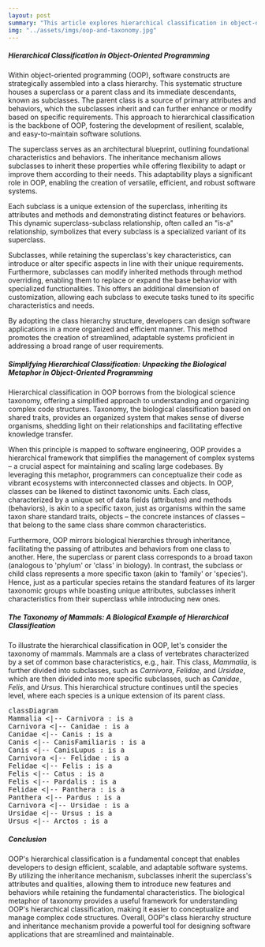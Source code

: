 ```yaml
---
layout: post
summary: "This article explores hierarchical classification in object-oriented programming, drawing parallels with biological taxonomy to illustrate the inheritance mechanism and the class hierarchy structure."
img: "../assets/imgs/oop-and-taxonomy.jpg"
---
```


##### Hierarchical Classification in Object-Oriented Programming

Within object-oriented programming (OOP), software constructs are strategically assembled into a class hierarchy. This systematic structure houses a superclass or a parent class and its immediate descendants, known as subclasses. The parent class is a source of primary attributes and behaviors, which the subclasses inherit and can further enhance or modify based on specific requirements. This approach to hierarchical classification is the backbone of OOP, fostering the development of resilient, scalable, and easy-to-maintain software solutions.

The superclass serves as an architectural blueprint, outlining foundational characteristics and behaviors. The inheritance mechanism allows subclasses to inherit these properties while offering flexibility to adapt or improve them according to their needs. This adaptability plays a significant role in OOP, enabling the creation of versatile, efficient, and robust software systems.

Each subclass is a unique extension of the superclass, inheriting its attributes and methods and demonstrating distinct features or behaviors. This dynamic superclass-subclass relationship, often called an "is-a" relationship, symbolizes that every subclass is a specialized variant of its superclass.

Subclasses, while retaining the superclass's key characteristics, can introduce or alter specific aspects in line with their unique requirements. Furthermore, subclasses can modify inherited methods through method overriding, enabling them to replace or expand the base behavior with specialized functionalities. This offers an additional dimension of customization, allowing each subclass to execute tasks tuned to its specific characteristics and needs.

By adopting the class hierarchy structure, developers can design software applications in a more organized and efficient manner. This method promotes the creation of streamlined, adaptable systems proficient in addressing a broad range of user requirements.

##### Simplifying Hierarchical Classification: Unpacking the Biological Metaphor in Object-Oriented Programming

Hierarchical classification in OOP borrows from the biological science taxonomy, offering a simplified approach to understanding and organizing complex code structures. Taxonomy, the biological classification based on shared traits, provides an organized system that makes sense of diverse organisms, shedding light on their relationships and facilitating effective knowledge transfer.

When this principle is mapped to software engineering, OOP provides a hierarchical framework that simplifies the management of complex systems – a crucial aspect for maintaining and scaling large codebases. By leveraging this metaphor, programmers can conceptualize their code as vibrant ecosystems with interconnected classes and objects.
In OOP, classes can be likened to distinct taxonomic units. Each class, characterized by a unique set of data fields (attributes) and methods (behaviors), is akin to a specific taxon, just as organisms within the same taxon share standard traits, objects – the concrete instances of classes – that belong to the same class share common characteristics.

Furthermore, OOP mirrors biological hierarchies through inheritance, facilitating the passing of attributes and behaviors from one class to another. Here, the superclass or parent class corresponds to a broad taxon (analogous to 'phylum' or 'class' in biology). In contrast, the subclass or child class represents a more specific taxon (akin to 'family' or 'species'). Hence, just as a particular species retains the standard features of its larger taxonomic groups while boasting unique attributes, subclasses inherit characteristics from their superclass while introducing new ones.

##### The Taxonomy of Mammals: A Biological Example of Hierarchical Classification

To illustrate the hierarchical classification in OOP, let's consider the taxonomy of mammals. Mammals are a class of vertebrates characterized by a set of common base characteristics, e.g., hair. This class, _Mammalia_, is further divided into subclasses, such as _Carnivora_, _Felidae_, and _Ursidae_, which are then divided into more specific subclasses, such as _Canidae_, _Felis_, and _Ursus_. This hierarchical structure continues until the species level, where each species is a unique extension of its parent class.

<pre class="mermaid">
classDiagram
Mammalia <|-- Carnivora : is a
Carnivora <|-- Canidae : is a
Canidae <|-- Canis : is a
Canis <|-- CanisFamiliaris : is a
Canis <|-- CanisLupus : is a
Carnivora <|-- Felidae : is a
Felidae <|-- Felis : is a
Felis <|-- Catus : is a
Felis <|-- Pardalis : is a
Felidae <|-- Panthera : is a
Panthera <|-- Pardus : is a
Carnivora <|-- Ursidae : is a
Ursidae <|-- Ursus : is a
Ursus <|-- Arctos : is a
</pre>

##### Conclusion

OOP's hierarchical classification is a fundamental concept that enables developers to design efficient, scalable, and adaptable software systems. By utilizing the inheritance mechanism, subclasses inherit the superclass's attributes and qualities, allowing them to introduce new features and behaviors while retaining the fundamental characteristics. The biological metaphor of taxonomy provides a useful framework for understanding OOP's hierarchical classification, making it easier to conceptualize and manage complex code structures. Overall, OOP's class hierarchy structure and inheritance mechanism provide a powerful tool for designing software applications that are streamlined and maintainable.
